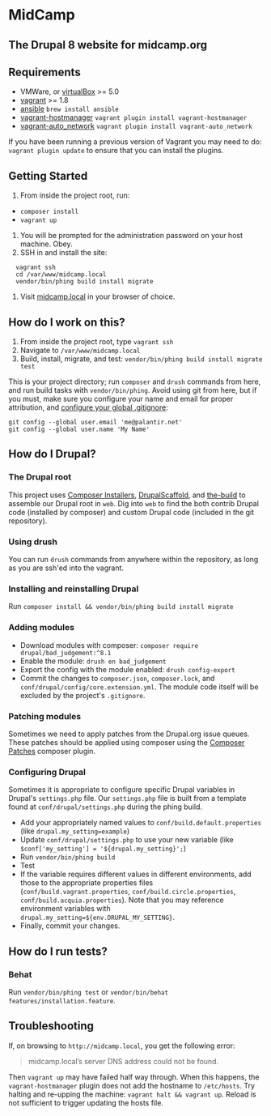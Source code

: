 # MidCamp
## The Drupal 8 website for midcamp.org

## Requirements

* VMWare, or [virtualBox](https://www.virtualbox.org/wiki/Downloads) >= 5.0
* [vagrant](https://www.vagrantup.com/) >= 1.8
* [ansible](https://github.com/ansible/ansible) `brew install ansible`
* [vagrant-hostmanager](https://github.com/smdahlen/vagrant-hostmanager) `vagrant plugin install vagrant-hostmanager`
* [vagrant-auto_network](https://github.com/oscar-stack/vagrant-auto_network) `vagrant plugin install vagrant-auto_network`

If you have been running a previous version of Vagrant you may need to do: `vagrant plugin update` to ensure that you can install the plugins.

## Getting Started

1. From inside the project root, run:
 * `composer install`
 * `vagrant up`
1. You will be prompted for the administration password on your host machine. Obey.
1. SSH in and install the site:

  ```
    vagrant ssh
    cd /var/www/midcamp.local
    vendor/bin/phing build install migrate
  ```

1. Visit [midcamp.local](http://midcamp.local) in your browser of choice.

## How do I work on this?

1. From inside the project root, type `vagrant ssh`
1. Navigate to `/var/www/midcamp.local`
1. Build, install, migrate, and test: `vendor/bin/phing build install migrate test`

This is your project directory; run `composer` and `drush` commands from here, and run build tasks with `vendor/bin/phing`. Avoid using git from here, but if you must, make sure you configure your name and email for proper attribution, and [configure your global .gitignore](https://github.com/palantirnet/development_documentation/blob/master/guidelines/git/gitignore.md):

```
git config --global user.email 'me@palantir.net'
git config --global user.name 'My Name'
```

## How do I Drupal?

### The Drupal root

This project uses [Composer Installers](https://github.com/composer/installers), [DrupalScaffold](https://github.com/drupal-composer/drupal-scaffold), and [the-build](https://github.com/palantirnet/the-build) to assemble our Drupal root in `web`. Dig into `web` to find the both contrib Drupal code (installed by composer) and custom Drupal code (included in the git repository).

### Using drush

You can run `drush` commands from anywhere within the repository, as long as you are ssh'ed into the vagrant.

### Installing and reinstalling Drupal

Run `composer install && vendor/bin/phing build install migrate`

### Adding modules

* Download modules with composer: `composer require drupal/bad_judgement:^8.1`
* Enable the module: `drush en bad_judgement`
* Export the config with the module enabled: `drush config-export`
* Commit the changes to `composer.json`, `composer.lock`, and `conf/drupal/config/core.extension.yml`. The module code itself will be excluded by the project's `.gitignore`.

### Patching modules

Sometimes we need to apply patches from the Drupal.org issue queues. These patches should be applied using composer using the [Composer Patches](https://github.com/cweagans/composer-patches) composer plugin.

### Configuring Drupal

Sometimes it is appropriate to configure specific Drupal variables in Drupal's `settings.php` file. Our `settings.php` file is built from a template found at `conf/drupal/settings.php` during the phing build.

* Add your appropriately named values to `conf/build.default.properties` (like `drupal.my_setting=example`)
* Update `conf/drupal/settings.php` to use your new variable (like `$conf['my_setting'] = '${drupal.my_setting}';`)
* Run `vendor/bin/phing build`
* Test
* If the variable requires different values in different environments, add those to the appropriate properties files (`conf/build.vagrant.properties`, `conf/build.circle.properties`, `conf/build.acquia.properties`). Note that you may reference environment variables with `drupal.my_setting=${env.DRUPAL_MY_SETTING}`.
* Finally, commit your changes.

## How do I run tests?

### Behat

Run `vendor/bin/phing test` or `vendor/bin/behat features/installation.feature`.

## Troubleshooting

If, on browsing to `http://midcamp.local`, you get the following error:
> midcamp.local’s server DNS address could not be found.

Then `vagrant up` may have failed half way through. When this happens, the `vagrant-hostmanager` plugin does not add the hostname to `/etc/hosts`. Try halting and re-upping the machine: `vagrant halt && vagrant up`. Reload is not sufficient to trigger updating the hosts file.
